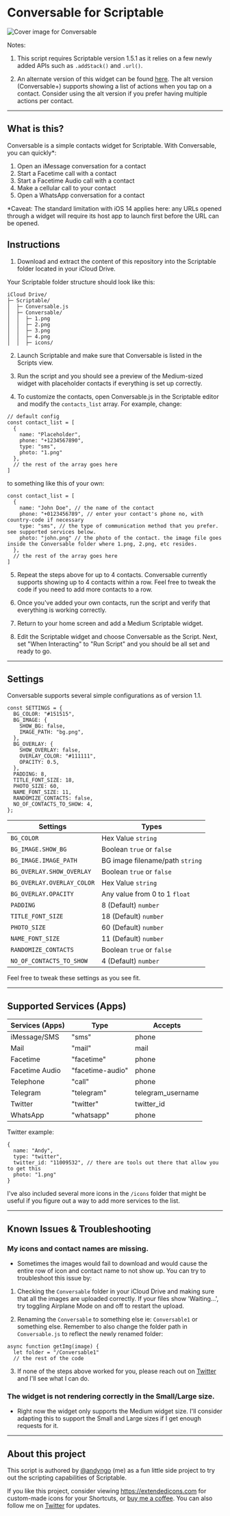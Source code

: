 # Conversable for Scriptable

![Cover image for Conversable](https://github.com/andyngo/conversable-for-scriptable/blob/main/conversable.png)

Notes:

1. This script requires Scriptable version 1.5.1 as it relies on a few newly added APIs such as `.addStack()` and `.url()`.

2. An alternate version of this widget can be found [here](https://github.com/andyngo/conversable-plus-for-scriptable). The alt version (Conversable+) supports showing a list of actions when you tap on a contact. Consider using the alt version if you prefer having multiple actions per contact.

---

## What is this?

Conversable is a simple contacts widget for Scriptable. With Conversable, you can quickly\*:

1. Open an iMessage conversation for a contact
2. Start a Facetime call with a contact
3. Start a Facetime Audio call with a contact
4. Make a cellular call to your contact
5. Open a WhatsApp conversation for a contact

\*Caveat: The standard limitation with iOS 14 applies here: any URLs opened through a widget will require its host app to launch first before the URL can be opened.

## Instructions

1. Download and extract the content of this repository into the Scriptable folder located in your iCloud Drive.

Your Scriptable folder structure should look like this:

```
iCloud Drive/
├─ Scriptable/
│  ├─ Conversable.js
│  ├─ Conversable/
│  │  ├─ 1.png
│  │  ├─ 2.png
│  │  ├─ 3.png
│  │  ├─ 4.png
│  │  ├─ icons/

```

2. Launch Scriptable and make sure that Conversable is listed in the Scripts view.

3. Run the script and you should see a preview of the Medium-sized widget with placeholder contacts if everything is set up correctly.

4. To customize the contacts, open Conversable.js in the Scriptable editor and modify the `contacts_list` array. For example, change:

```
// default config
const contact_list = [
  {
    name: "Placeholder",
    phone: "+1234567890",
    type: "sms",
    photo: "1.png"
  },
  // the rest of the array goes here
]
```

to something like this of your own:

```
const contact_list = [
  {
    name: "John Doe", // the name of the contact
    phone: "+0123456789", // enter your contact's phone no, with country-code if necessary
    type: "sms", // the type of communication method that you prefer. see supported services below.
    photo: "john.png" // the photo of the contact. the image file goes inside the Conversable folder where 1.png, 2.png, etc resides.
  },
  // the rest of the array goes here
]
```

5. Repeat the steps above for up to 4 contacts. Conversable currently supports showing up to 4 contacts within a row. Feel free to tweak the code if you need to add more contacts to a row.

6. Once you've added your own contacts, run the script and verify that everything is working correctly.

7. Return to your home screen and add a Medium Scriptable widget.

8. Edit the Scriptable widget and choose Conversable as the Script. Next, set "When Interacting" to "Run Script" and you should be all set and ready to go.

---

## Settings

Conversable supports several simple configurations as of version 1.1.

```
const SETTINGS = {
  BG_COLOR: "#151515",
  BG_IMAGE: {
    SHOW_BG: false,
    IMAGE_PATH: "bg.png",
  },
  BG_OVERLAY: {
    SHOW_OVERLAY: false,
    OVERLAY_COLOR: "#111111",
    OPACITY: 0.5,
  },
  PADDING: 8,
  TITLE_FONT_SIZE: 18,
  PHOTO_SIZE: 60,
  NAME_FONT_SIZE: 11,
  RANDOMIZE_CONTACTS: false,
  NO_OF_CONTACTS_TO_SHOW: 4,
};
```

| Settings                   | Types                           |
| -------------------------- | ------------------------------- |
| `BG_COLOR`                 | Hex Value `string`              |
| `BG_IMAGE.SHOW_BG`         | Boolean `true` or `false`       |
| `BG_IMAGE.IMAGE_PATH`      | BG image filename/path `string` |
| `BG_OVERLAY.SHOW_OVERLAY`  | Boolean `true` or `false`       |
| `BG_OVERLAY.OVERLAY_COLOR` | Hex Value `string`              |
| `BG_OVERLAY.OPACITY`       | Any value from 0 to 1 `float`   |
| `PADDING`                  | 8 (Default) `number`            |
| `TITLE_FONT_SIZE`          | 18 (Default) `number`           |
| `PHOTO_SIZE`               | 60 (Default) `number`           |
| `NAME_FONT_SIZE`           | 11 (Default) `number`           |
| `RANDOMIZE_CONTACTS`       | Boolean `true` or `false`       |
| `NO_OF_CONTACTS_TO_SHOW`   | 4 (Default) `number`            |

Feel free to tweak these settings as you see fit.

---

## Supported Services (Apps)

| Services (Apps) | Type             | Accepts           |
| --------------- | ---------------- | ----------------- |
| iMessage/SMS    | "sms"            | phone             |
| Mail            | "mail"           | mail              |
| Facetime        | "facetime"       | phone             |
| Facetime Audio  | "facetime-audio" | phone             |
| Telephone       | "call"           | phone             |
| Telegram        | "telegram"       | telegram_username |
| Twitter         | "twitter"        | twitter_id        |
| WhatsApp        | "whatsapp"       | phone             |

Twitter example:

```
{
  name: "Andy",
  type: "twitter",
  twitter_id: "11009532", // there are tools out there that allow you to get this
  photo: "1.png"
}
```

I've also included several more icons in the `/icons` folder that might be useful if you figure out a way to add more services to the list.

---

## Known Issues & Troubleshooting

### My icons and contact names are missing.

- Sometimes the images would fail to download and would cause the entire row of icon and contact name to not show up. You can try to troubleshoot this issue by:

1. Checking the `Conversable` folder in your iCloud Drive and making sure that all the images are uploaded correctly. If your files show 'Waiting...', try toggling Airplane Mode on and off to restart the upload.

2. Renaming the `Conversable` to something else ie: `Conversable1` or something else. Remember to also change the folder path in `Conversable.js` to reflect the newly renamed folder:

```
async function getImg(image) {
  let folder = "/Conversable1"
  // the rest of the code
```

3. If none of the steps above worked for you, please reach out on [Twitter](https://twitter.com/andyngo) and I'll see what I can do.

### The widget is not rendering correctly in the Small/Large size.

- Right now the widget only supports the Medium widget size. I'll consider adapting this to support the Small and Large sizes if I get enough requests for it.

---

## About this project

This script is authored by [@andyngo](https://twitter.com/andyngo) (me) as a fun little side project to try out the scripting capabilities of Scriptable.

If you like this project, consider viewing https://extendedicons.com for custom-made icons for your Shortcuts, or [buy me a coffee](https://www.buymeacoffee.com/andyngo). You can also follow me on [Twitter](https://twitter.com/andyngo) for updates.
